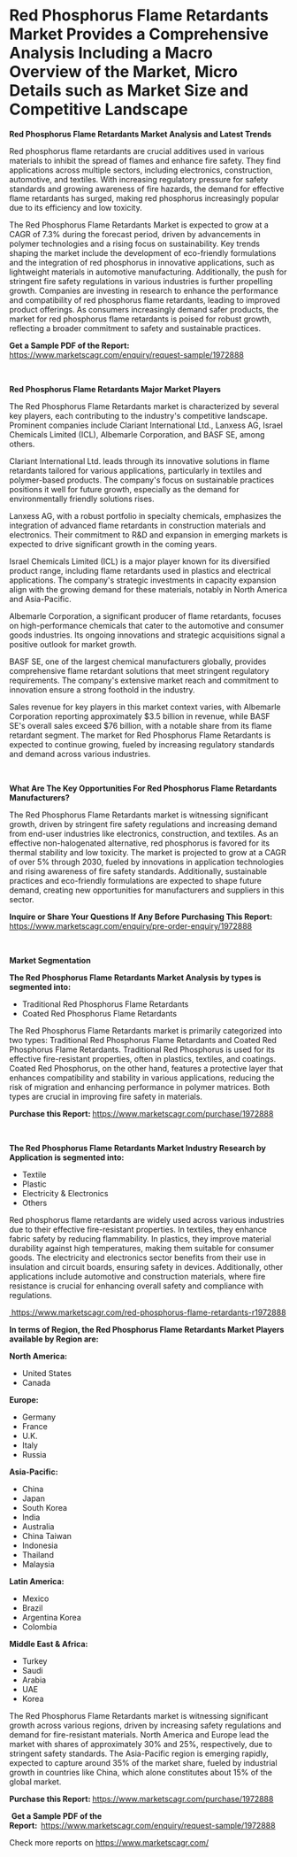 <p><h1>Red Phosphorus Flame Retardants Market Provides a Comprehensive Analysis Including a Macro Overview of the Market, Micro Details such as Market Size and Competitive Landscape</h1></p><p><strong>Red Phosphorus Flame Retardants Market Analysis and Latest Trends</strong></p>
<p><p>Red phosphorus flame retardants are crucial additives used in various materials to inhibit the spread of flames and enhance fire safety. They find applications across multiple sectors, including electronics, construction, automotive, and textiles. With increasing regulatory pressure for safety standards and growing awareness of fire hazards, the demand for effective flame retardants has surged, making red phosphorus increasingly popular due to its efficiency and low toxicity.</p><p>The Red Phosphorus Flame Retardants Market is expected to grow at a CAGR of 7.3% during the forecast period, driven by advancements in polymer technologies and a rising focus on sustainability. Key trends shaping the market include the development of eco-friendly formulations and the integration of red phosphorus in innovative applications, such as lightweight materials in automotive manufacturing. Additionally, the push for stringent fire safety regulations in various industries is further propelling growth. Companies are investing in research to enhance the performance and compatibility of red phosphorus flame retardants, leading to improved product offerings. As consumers increasingly demand safer products, the market for red phosphorus flame retardants is poised for robust growth, reflecting a broader commitment to safety and sustainable practices.</p></p>
<p><strong>Get a Sample PDF of the Report:&nbsp;</strong> <a href="https://www.marketscagr.com/enquiry/request-sample/1972888?utm_campaign=2113&utm_medium=2&utm_source=Github&utm_content=ia&utm_term=04022025&utm_id=red-phosphorus-flame-retardants">https://www.marketscagr.com/enquiry/request-sample/1972888</a></p>
<p>&nbsp;</p>
<p><strong>Red Phosphorus Flame Retardants Major Market Players</strong></p>
<p><p>The Red Phosphorus Flame Retardants market is characterized by several key players, each contributing to the industry's competitive landscape. Prominent companies include Clariant International Ltd., Lanxess AG, Israel Chemicals Limited (ICL), Albemarle Corporation, and BASF SE, among others.</p><p>Clariant International Ltd. leads through its innovative solutions in flame retardants tailored for various applications, particularly in textiles and polymer-based products. The company's focus on sustainable practices positions it well for future growth, especially as the demand for environmentally friendly solutions rises.</p><p>Lanxess AG, with a robust portfolio in specialty chemicals, emphasizes the integration of advanced flame retardants in construction materials and electronics. Their commitment to R&D and expansion in emerging markets is expected to drive significant growth in the coming years.</p><p>Israel Chemicals Limited (ICL) is a major player known for its diversified product range, including flame retardants used in plastics and electrical applications. The company's strategic investments in capacity expansion align with the growing demand for these materials, notably in North America and Asia-Pacific.</p><p>Albemarle Corporation, a significant producer of flame retardants, focuses on high-performance chemicals that cater to the automotive and consumer goods industries. Its ongoing innovations and strategic acquisitions signal a positive outlook for market growth.</p><p>BASF SE, one of the largest chemical manufacturers globally, provides comprehensive flame retardant solutions that meet stringent regulatory requirements. The company's extensive market reach and commitment to innovation ensure a strong foothold in the industry.</p><p>Sales revenue for key players in this market context varies, with Albemarle Corporation reporting approximately $3.5 billion in revenue, while BASF SE's overall sales exceed $76 billion, with a notable share from its flame retardant segment. The market for Red Phosphorus Flame Retardants is expected to continue growing, fueled by increasing regulatory standards and demand across various industries.</p></p>
<p>&nbsp;</p>
<p><strong>What Are The Key Opportunities For Red Phosphorus Flame Retardants Manufacturers?</strong></p>
<p><p>The Red Phosphorus Flame Retardants market is witnessing significant growth, driven by stringent fire safety regulations and increasing demand from end-user industries like electronics, construction, and textiles. As an effective non-halogenated alternative, red phosphorus is favored for its thermal stability and low toxicity. The market is projected to grow at a CAGR of over 5% through 2030, fueled by innovations in application technologies and rising awareness of fire safety standards. Additionally, sustainable practices and eco-friendly formulations are expected to shape future demand, creating new opportunities for manufacturers and suppliers in this sector.</p></p>
<p><strong>Inquire or Share Your Questions If Any Before Purchasing This Report:</strong> <a href="https://www.marketscagr.com/enquiry/pre-order-enquiry/1972888?utm_campaign=2113&utm_medium=2&utm_source=Github&utm_content=ia&utm_term=04022025&utm_id=red-phosphorus-flame-retardants">https://www.marketscagr.com/enquiry/pre-order-enquiry/1972888</a></p>
<p>&nbsp;</p>
<p><strong>Market Segmentation</strong></p>
<p><strong>The Red Phosphorus Flame Retardants Market Analysis by types is segmented into:</strong></p>
<p><ul><li>Traditional Red Phosphorus Flame Retardants</li><li>Coated Red Phosphorus Flame Retardants</li></ul></p>
<p><p>The Red Phosphorus Flame Retardants market is primarily categorized into two types: Traditional Red Phosphorus Flame Retardants and Coated Red Phosphorus Flame Retardants. Traditional Red Phosphorus is used for its effective fire-resistant properties, often in plastics, textiles, and coatings. Coated Red Phosphorus, on the other hand, features a protective layer that enhances compatibility and stability in various applications, reducing the risk of migration and enhancing performance in polymer matrices. Both types are crucial in improving fire safety in materials.</p></p>
<p><strong>Purchase this Report:&nbsp;</strong><a href="https://www.marketscagr.com/purchase/1972888?utm_campaign=2113&utm_medium=2&utm_source=Github&utm_content=ia&utm_term=04022025&utm_id=red-phosphorus-flame-retardants">https://www.marketscagr.com/purchase/1972888</a></p>
<p>&nbsp;</p>
<p><strong>The Red Phosphorus Flame Retardants Market Industry Research by Application is segmented into:</strong></p>
<p><ul><li>Textile</li><li>Plastic</li><li>Electricity & Electronics</li><li>Others</li></ul></p>
<p><p>Red phosphorus flame retardants are widely used across various industries due to their effective fire-resistant properties. In textiles, they enhance fabric safety by reducing flammability. In plastics, they improve material durability against high temperatures, making them suitable for consumer goods. The electricity and electronics sector benefits from their use in insulation and circuit boards, ensuring safety in devices. Additionally, other applications include automotive and construction materials, where fire resistance is crucial for enhancing overall safety and compliance with regulations.</p></p>
<p><a href="https://www.marketscagr.com/red-phosphorus-flame-retardants-r1972888?utm_campaign=2113&utm_medium=2&utm_source=Github&utm_content=ia&utm_term=04022025&utm_id=red-phosphorus-flame-retardants">&nbsp;https://www.marketscagr.com/red-phosphorus-flame-retardants-r1972888</a></p>
<p><strong>In terms of Region, the Red Phosphorus Flame Retardants Market Players available by Region are:</strong></p>
<p>
    <p> <strong> North America: </strong>
        <ul>
            <li>United States</li>
            <li>Canada</li>
        </ul>
        </p> 
    <p> <strong> Europe: </strong>
        <ul>
            <li>Germany</li>
            <li>France</li>
            <li>U.K.</li>
            <li>Italy</li>
            <li>Russia</li>
        </ul>
        </p> 
    <p> <strong> Asia-Pacific: </strong>
        <ul>
            <li>China</li>
            <li>Japan</li>
            <li>South Korea</li>
            <li>India</li>
            <li>Australia</li>
            <li>China Taiwan</li>
            <li>Indonesia</li>
            <li>Thailand</li>
            <li>Malaysia</li>
        </ul>
        </p> 
    <p> <strong> Latin America: </strong>
        <ul>
            <li>Mexico</li>
            <li>Brazil</li>
            <li>Argentina Korea</li>
            <li>Colombia</li>
        </ul>
        </p> 
    <p> <strong> Middle East & Africa: </strong>
        <ul>
            <li>Turkey</li>
            <li>Saudi</li>
            <li>Arabia</li>
            <li>UAE</li>
            <li>Korea</li>
        </ul>
    </p>
    </p>
<p><p>The Red Phosphorus Flame Retardants market is witnessing significant growth across various regions, driven by increasing safety regulations and demand for fire-resistant materials. North America and Europe lead the market with shares of approximately 30% and 25%, respectively, due to stringent safety standards. The Asia-Pacific region is emerging rapidly, expected to capture around 35% of the market share, fueled by industrial growth in countries like China, which alone constitutes about 15% of the global market.</p></p>
<p><strong>Purchase this Report: </strong><a href="https://www.marketscagr.com/purchase/1972888?utm_campaign=2113&utm_medium=2&utm_source=Github&utm_content=ia&utm_term=04022025&utm_id=red-phosphorus-flame-retardants">https://www.marketscagr.com/purchase/1972888</a></p>
<p>&nbsp;<strong>Get a Sample PDF of the Report:&nbsp;&nbsp;</strong><a href="https://www.marketscagr.com/enquiry/request-sample/1972888?utm_campaign=2113&utm_medium=2&utm_source=Github&utm_content=ia&utm_term=04022025&utm_id=red-phosphorus-flame-retardants">https://www.marketscagr.com/enquiry/request-sample/1972888</a></p>
<p><strong></strong></p>
<p>Check more reports on <a href="https://www.marketscagr.com/?utm_campaign=2113&utm_medium=2&utm_source=Github&utm_content=ia&utm_term=04022025&utm_id=red-phosphorus-flame-retardants">https://www.marketscagr.com/</a></p>